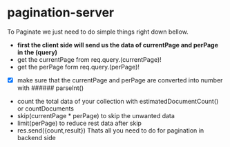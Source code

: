 # pagination-server
To Paginate we just need to do simple things right down bellow.
+ **first the client side will send us the data of currentPage and perPage in the (query)**
+ get the currentPage from req.query.(currentPage)!
+ get the perPage form req.query.(perPage)!
- [x] make sure that the currentPage and perPage are converted into number with ###### parseInt()
+ count the total data of your collection with estimatedDocumentCount() or countDocuments
+ skip(currentPage * perPage) to skip the unwanted data
+ limit(perPage) to reduce rest data after skip
+ res.send({count,result})
Thats all you need to do for pagination in backend side
